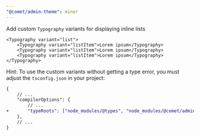 ```yaml
---
"@comet/admin-theme": minor
---
```


Add custom `Typography` variants for displaying inline lists

```
<Typography variant="list">
    <Typography variant="listItem">Lorem ipsum</Typography>
    <Typography variant="listItem">Lorem ipsum</Typography>
    <Typography variant="listItem">Lorem ipsum</Typography>
</Typography>
```

Hint: To use the custom variants without getting a type error, you must adjust the `tsconfig.json` in your project:

```diff
{
    // ...
    "compilerOptions": {
        // ...
+       "typeRoots": ["node_modules/@types", "node_modules/@comet/admin-theme"],
    },
    // ...
}
```